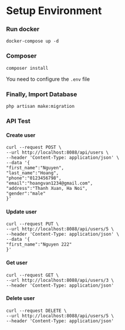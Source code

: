 # Setup Environment

### Run docker
```
docker-compose up -d
```

### Composer

```
composer install
```

You need to configure the `.env` file

### Finally, Import Database

```
php artisan make:migration
```

### API Test

#### Create user

```
curl --request POST \
--url http://localhost:8088/api/users \
--header 'Content-Type: application/json' \
--data '{
"first_name":"Nguyen",
"last_name":"Hoang",
"phone":"0123456798",
"email":"hoangvan1234@gmail.com",
"address":"Thanh Xuan, Ha Noi",
"gender":"male"
}'
```

#### Update user

```
curl --request PUT \
--url http://localhost:8088/api/users/5 \
--header 'Content-Type: application/json' \
--data '{
"first_name":"Nguyen 222"
}'
```

#### Get user

```
curl --request GET \
--url http://localhost:8088/api/users/3 \
--header 'Content-Type: application/json'
```

#### Delete user

```
curl --request DELETE \
--url http://localhost:8088/api/users/5 \
--header 'Content-Type: application/json'
```
